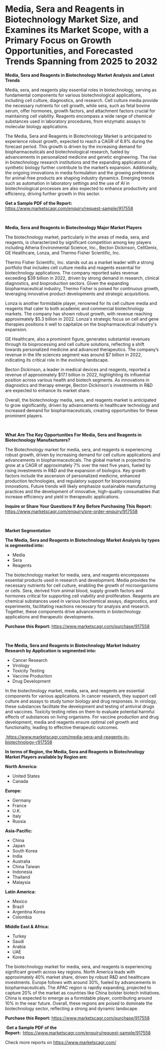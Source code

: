 <p><h1>Media, Sera and Reagents in Biotechnology Market Size, and Examines its Market Scope, with a Primary Focus on Growth Opportunities, and Forecasted Trends Spanning from 2025 to 2032</h1></p><p><strong>Media, Sera and Reagents in Biotechnology Market Analysis and Latest Trends</strong></p>
<p><p>Media, sera, and reagents play essential roles in biotechnology, serving as fundamental components for various biotechnological applications, including cell culture, diagnostics, and research. Cell culture media provide the necessary nutrients for cell growth, while sera, such as fetal bovine serum, offer hormones, growth factors, and attachment factors crucial for maintaining cell viability. Reagents encompass a wide range of chemical substances used in laboratory procedures, from enzymatic assays to molecular biology applications.</p><p>The Media, Sera and Reagents in Biotechnology Market is anticipated to experience robust growth, expected to reach a CAGR of 6.9% during the forecast period. This growth is driven by the increasing demand for biopharmaceuticals and biotechnological research, fueled by advancements in personalized medicine and genetic engineering. The rise in biotechnology research institutions and the expanding applications of synthetic biology further contribute to the market’s expansion. Additionally, the ongoing innovations in media formulation and the growing preference for animal-free products are shaping industry dynamics. Emerging trends such as automation in laboratory settings and the use of AI in biotechnological processes are also expected to enhance productivity and efficiency, driving further growth in this sector.</p></p>
<p><strong>Get a Sample PDF of the Report:&nbsp;</strong> <a href="https://www.marketscagr.com/enquiry/request-sample/917558?utm_campaign=2138&utm_medium=2&utm_source=Github&utm_content=ia&utm_term=23022025&utm_id=media-sera-and-reagents-in-biotechnology">https://www.marketscagr.com/enquiry/request-sample/917558</a></p>
<p>&nbsp;</p>
<p><strong>Media, Sera and Reagents in Biotechnology Major Market Players</strong></p>
<p><p>The biotechnology market, particularly in the areas of media, sera, and reagents, is characterized by significant competition among key players including Athena Environmental Science, Inc., Becton Dickinson, CellGenix, GE Healthcare, Lonza, and Thermo Fisher Scientific, Inc. </p><p>Thermo Fisher Scientific, Inc. stands out as a market leader with a strong portfolio that includes cell culture media and reagents essential for biotechnology applications. The company reported sales revenue exceeding $39 billion in 2022, driven by strong demand in research, clinical diagnostics, and bioproduction sectors. Given the expanding biopharmaceutical industry, Thermo Fisher is poised for continuous growth, leveraging innovative product developments and strategic acquisitions.</p><p>Lonza is another formidable player, renowned for its cell culture media and reagents that cater to both academic and commercial biotechnology markets. The company has shown robust growth, with revenue reaching approximately $5.3 billion in 2022. Lonza's strategic focus on cell and gene therapies positions it well to capitalize on the biopharmaceutical industry's expansion.</p><p>GE Healthcare, also a prominent figure, generates substantial revenues through its bioprocessing and cell culture solutions, reflecting a shift towards personalized medicine and advanced therapeutics. The company’s revenue in the life sciences segment was around $7 billion in 2022, indicating its critical role in the evolving landscape.</p><p>Becton Dickinson, a leader in medical devices and reagents, reported a revenue of approximately $17.1 billion in 2022, highlighting its influential position across various health and biotech segments. As innovations in diagnostics and therapy emerge, Becton Dickinson's investments in R&D are expected to enhance its market share.</p><p>Overall, the biotechnology media, sera, and reagents market is anticipated to grow significantly, driven by advancements in healthcare technology and increased demand for biopharmaceuticals, creating opportunities for these prominent players.</p></p>
<p>&nbsp;</p>
<p><strong>What Are The Key Opportunities For Media, Sera and Reagents in Biotechnology Manufacturers?</strong></p>
<p><p>The Biotechnology market for media, sera, and reagents is experiencing robust growth, driven by increasing demand for cell culture applications and advancements in biopharmaceuticals. The global market is projected to grow at a CAGR of approximately 7% over the next five years, fueled by rising investments in R&D and the expansion of biologics. Key growth factors include the ascension of personalized medicine, enhanced production technologies, and regulatory support for bioprocessing innovations. Future trends will likely emphasize sustainable manufacturing practices and the development of innovative, high-quality consumables that increase efficiency and yield in therapeutic applications.</p></p>
<p><strong>Inquire or Share Your Questions If Any Before Purchasing This Report:</strong> <a href="https://www.marketscagr.com/enquiry/pre-order-enquiry/917558?utm_campaign=2138&utm_medium=2&utm_source=Github&utm_content=ia&utm_term=23022025&utm_id=media-sera-and-reagents-in-biotechnology">https://www.marketscagr.com/enquiry/pre-order-enquiry/917558</a></p>
<p>&nbsp;</p>
<p><strong>Market Segmentation</strong></p>
<p><strong>The Media, Sera and Reagents in Biotechnology Market Analysis by types is segmented into:</strong></p>
<p><ul><li>Media</li><li>Sera</li><li>Reagents</li></ul></p>
<p><p>The biotechnology market for media, sera, and reagents encompasses essential products used in research and development. Media provides the necessary nutrients for cell culture, enabling the growth of microorganisms or cells. Sera, derived from animal blood, supply growth factors and hormones critical for supporting cell viability and proliferation. Reagents are chemical substances used in various biochemical assays, diagnostics, and experiments, facilitating reactions necessary for analysis and research. Together, these components drive advancements in biotechnology applications and therapeutic developments.</p></p>
<p><strong>Purchase this Report:&nbsp;</strong><a href="https://www.marketscagr.com/purchase/917558?utm_campaign=2138&utm_medium=2&utm_source=Github&utm_content=ia&utm_term=23022025&utm_id=media-sera-and-reagents-in-biotechnology">https://www.marketscagr.com/purchase/917558</a></p>
<p>&nbsp;</p>
<p><strong>The Media, Sera and Reagents in Biotechnology Market Industry Research by Application is segmented into:</strong></p>
<p><ul><li>Cancer Research</li><li>Virology</li><li>Toxicity Testing</li><li>Vaccine Production</li><li>Drug Development</li></ul></p>
<p><p>In the biotechnology market, media, sera, and reagents are essential components for various applications. In cancer research, they support cell culture and assays to study tumor biology and drug responses. In virology, these substances facilitate the development and testing of antiviral drugs and vaccines. Toxicity testing relies on them to evaluate potential harmful effects of substances on living organisms. For vaccine production and drug development, media and reagents ensure optimal cell growth and functionality, leading to effective therapeutic outcomes.</p></p>
<p><a href="https://www.marketscagr.com/media-sera-and-reagents-in-biotechnology-r917558?utm_campaign=2138&utm_medium=2&utm_source=Github&utm_content=ia&utm_term=23022025&utm_id=media-sera-and-reagents-in-biotechnology">&nbsp;https://www.marketscagr.com/media-sera-and-reagents-in-biotechnology-r917558</a></p>
<p><strong>In terms of Region, the Media, Sera and Reagents in Biotechnology Market Players available by Region are:</strong></p>
<p>
    <p> <strong> North America: </strong>
        <ul>
            <li>United States</li>
            <li>Canada</li>
        </ul>
        </p> 
    <p> <strong> Europe: </strong>
        <ul>
            <li>Germany</li>
            <li>France</li>
            <li>U.K.</li>
            <li>Italy</li>
            <li>Russia</li>
        </ul>
        </p> 
    <p> <strong> Asia-Pacific: </strong>
        <ul>
            <li>China</li>
            <li>Japan</li>
            <li>South Korea</li>
            <li>India</li>
            <li>Australia</li>
            <li>China Taiwan</li>
            <li>Indonesia</li>
            <li>Thailand</li>
            <li>Malaysia</li>
        </ul>
        </p> 
    <p> <strong> Latin America: </strong>
        <ul>
            <li>Mexico</li>
            <li>Brazil</li>
            <li>Argentina Korea</li>
            <li>Colombia</li>
        </ul>
        </p> 
    <p> <strong> Middle East & Africa: </strong>
        <ul>
            <li>Turkey</li>
            <li>Saudi</li>
            <li>Arabia</li>
            <li>UAE</li>
            <li>Korea</li>
        </ul>
    </p>
    </p>
<p><p>The biotechnology market for media, sera, and reagents is experiencing significant growth across key regions. North America leads with approximately 40% market share, driven by robust R&D and healthcare investments. Europe follows with around 30%, fueled by advancements in biopharmaceuticals. The APAC region is rapidly expanding, projected to capture 20% of the market as countries like China bolster biotech initiatives. China is expected to emerge as a formidable player, contributing around 10% in the near future. Overall, these regions are poised to dominate the biotechnology sector, reflecting a strong and dynamic landscape.</p></p>
<p><strong>Purchase this Report: </strong><a href="https://www.marketscagr.com/purchase/917558?utm_campaign=2138&utm_medium=2&utm_source=Github&utm_content=ia&utm_term=23022025&utm_id=media-sera-and-reagents-in-biotechnology">https://www.marketscagr.com/purchase/917558</a></p>
<p>&nbsp;<strong>Get a Sample PDF of the Report:&nbsp;&nbsp;</strong><a href="https://www.marketscagr.com/enquiry/request-sample/917558?utm_campaign=2138&utm_medium=2&utm_source=Github&utm_content=ia&utm_term=23022025&utm_id=media-sera-and-reagents-in-biotechnology">https://www.marketscagr.com/enquiry/request-sample/917558</a></p>
<p><strong></strong></p>
<p>Check more reports on <a href="https://www.marketscagr.com/?utm_campaign=2138&utm_medium=2&utm_source=Github&utm_content=ia&utm_term=23022025&utm_id=media-sera-and-reagents-in-biotechnology">https://www.marketscagr.com/</a></p>